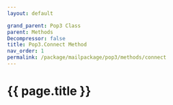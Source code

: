 ```yaml
---
layout: default

grand_parent: Pop3 Class
parent: Methods
Decompressor: false
title: Pop3.Connect Method
nav_order: 1
permalink: /package/mailpackage/pop3/methods/connect
---
```

# {{ page.title }}